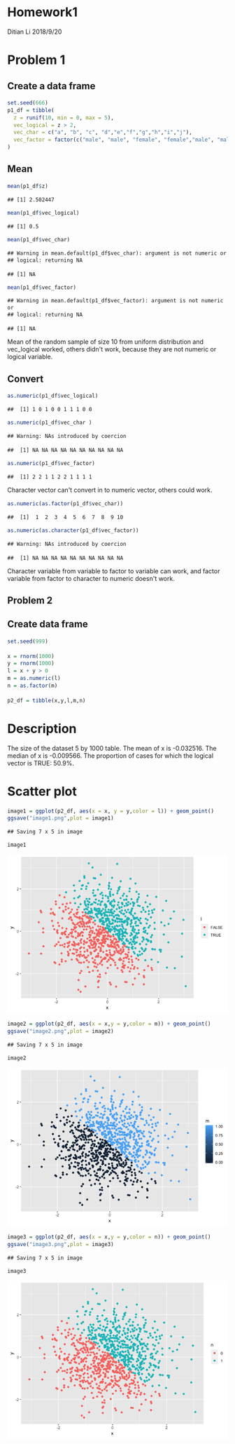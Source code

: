 Homework1
================
Ditian Li
2018/9/20

Problem 1
=========

Create a data frame
-------------------

``` r
set.seed(666)
p1_df = tibble(
  z = runif(10, min = 0, max = 5),
  vec_logical = z > 2,
  vec_char = c("a", "b", "c", "d","e","f","g","h","i","j"),
  vec_factor = factor(c("male", "male", "female", "female","male", "male", "female", "female", "female", "female"))
)
```

Mean
----

``` r
mean(p1_df$z)
```

    ## [1] 2.502447

``` r
mean(p1_df$vec_logical)
```

    ## [1] 0.5

``` r
mean(p1_df$vec_char)
```

    ## Warning in mean.default(p1_df$vec_char): argument is not numeric or
    ## logical: returning NA

    ## [1] NA

``` r
mean(p1_df$vec_factor)
```

    ## Warning in mean.default(p1_df$vec_factor): argument is not numeric or
    ## logical: returning NA

    ## [1] NA

Mean of the random sample of size 10 from uniform distribution and vec\_logical worked, others didn't work, because they are not numeric or logical variable.

Convert
-------

``` r
as.numeric(p1_df$vec_logical)
```

    ##  [1] 1 0 1 0 0 1 1 1 0 0

``` r
as.numeric(p1_df$vec_char )
```

    ## Warning: NAs introduced by coercion

    ##  [1] NA NA NA NA NA NA NA NA NA NA

``` r
as.numeric(p1_df$vec_factor)
```

    ##  [1] 2 2 1 1 2 2 1 1 1 1

Character vector can't convert in to numeric vector, others could work.

``` r
as.numeric(as.factor(p1_df$vec_char))
```

    ##  [1]  1  2  3  4  5  6  7  8  9 10

``` r
as.numeric(as.character(p1_df$vec_factor))
```

    ## Warning: NAs introduced by coercion

    ##  [1] NA NA NA NA NA NA NA NA NA NA

Character variable from variable to factor to variable can work, and factor variable from factor to character to numeric doesn't work.

Problem 2
---------

Create data frame
-----------------

``` r
set.seed(999)

x = rnorm(1000)
y = rnorm(1000)
l = x + y > 0
m = as.numeric(l)
n = as.factor(m)

p2_df = tibble(x,y,l,m,n)
```

Description
===========

The size of the dataset 5 by 1000 table. The mean of x is -0.032516. The median of x is -0.009566. The proportion of cases for which the logical vector is TRUE: 50.9%.

Scatter plot
============

``` r
image1 = ggplot(p2_df, aes(x = x, y = y,color = l)) + geom_point()
ggsave("image1.png",plot = image1)
```

    ## Saving 7 x 5 in image

``` r
image1
```

![](p8105_hw1_dl3157_files/figure-markdown_github/yx_scatter1-1.png)

``` r
image2 = ggplot(p2_df, aes(x = x,y = y,color = m)) + geom_point()
ggsave("image2.png",plot = image2)
```

    ## Saving 7 x 5 in image

``` r
image2
```

![](p8105_hw1_dl3157_files/figure-markdown_github/yx_scatter2-1.png)

``` r
image3 = ggplot(p2_df, aes(x = x,y = y,color = n)) + geom_point()
ggsave("image3.png",plot = image3)
```

    ## Saving 7 x 5 in image

``` r
image3
```

![](p8105_hw1_dl3157_files/figure-markdown_github/yx_scatter3-1.png)
